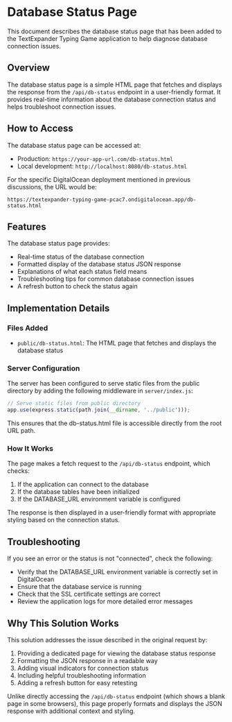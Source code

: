 # Database Status Page

This document describes the database status page that has been added to the TextExpander Typing Game application to help diagnose database connection issues.

## Overview

The database status page is a simple HTML page that fetches and displays the response from the `/api/db-status` endpoint in a user-friendly format. It provides real-time information about the database connection status and helps troubleshoot connection issues.

## How to Access

The database status page can be accessed at:

- Production: `https://your-app-url.com/db-status.html`
- Local development: `http://localhost:8080/db-status.html`

For the specific DigitalOcean deployment mentioned in previous discussions, the URL would be:
```
https://textexpander-typing-game-pcac7.ondigitalocean.app/db-status.html
```

## Features

The database status page provides:

- Real-time status of the database connection
- Formatted display of the database status JSON response
- Explanations of what each status field means
- Troubleshooting tips for common database connection issues
- A refresh button to check the status again

## Implementation Details

### Files Added

- `public/db-status.html`: The HTML page that fetches and displays the database status

### Server Configuration

The server has been configured to serve static files from the public directory by adding the following middleware in `server/index.js`:

```javascript
// Serve static files from public directory
app.use(express.static(path.join(__dirname, '../public')));
```

This ensures that the db-status.html file is accessible directly from the root URL path.

### How It Works

The page makes a fetch request to the `/api/db-status` endpoint, which checks:

1. If the application can connect to the database
2. If the database tables have been initialized
3. If the DATABASE_URL environment variable is configured

The response is then displayed in a user-friendly format with appropriate styling based on the connection status.

## Troubleshooting

If you see an error or the status is not "connected", check the following:

- Verify that the DATABASE_URL environment variable is correctly set in DigitalOcean
- Ensure that the database service is running
- Check that the SSL certificate settings are correct
- Review the application logs for more detailed error messages

## Why This Solution Works

This solution addresses the issue described in the original request by:

1. Providing a dedicated page for viewing the database status response
2. Formatting the JSON response in a readable way
3. Adding visual indicators for connection status
4. Including helpful troubleshooting information
5. Adding a refresh button for easy retesting

Unlike directly accessing the `/api/db-status` endpoint (which shows a blank page in some browsers), this page properly formats and displays the JSON response with additional context and styling.